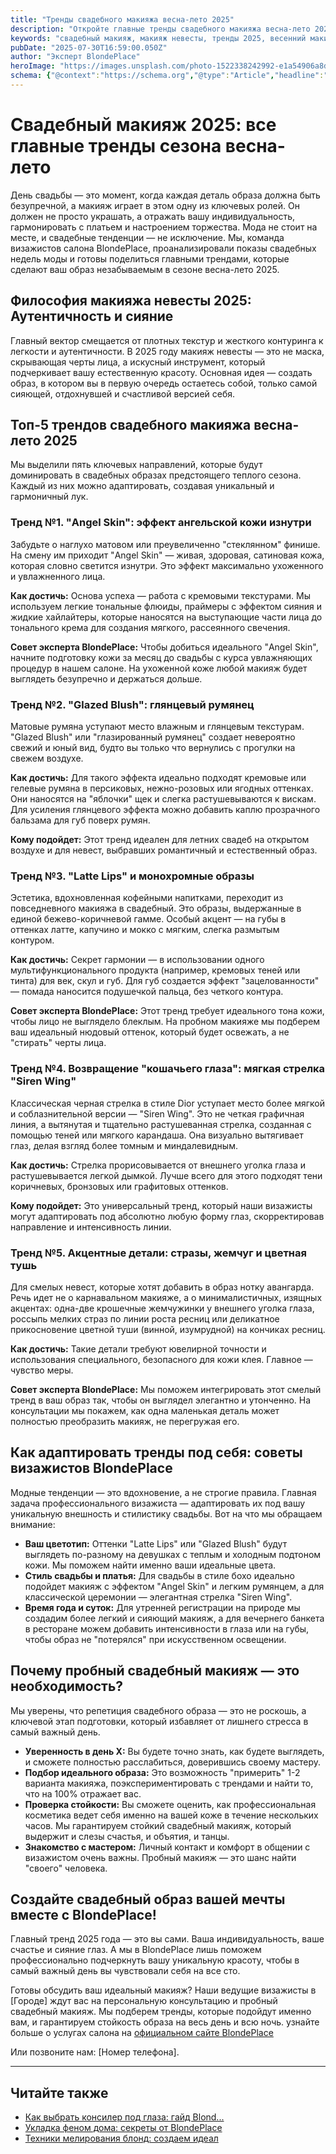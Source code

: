 ```yaml
---
title: "Тренды свадебного макияжа весна-лето 2025"
description: "Откройте главные тренды свадебного макияжа весна-лето 2025. Эксперты BlondePlace расскажут о сияющей коже и пастельных акцентах."
keywords: "свадебный макияж, макияж невесты, тренды 2025, весенний макияж, свадьба 2025, BlondePlace, макияж на свадьбу"
pubDate: "2025-07-30T16:59:00.050Z"
author: "Эксперт BlondePlace"
heroImage: "https://images.unsplash.com/photo-1522338242992-e1a54906a8da?q=80&w=2070&auto=format&fit=crop"
schema: {"@context":"https://schema.org","@type":"Article","headline":"Тренды свадебного макияжа весна-лето 2025","description":"Откройте главные тренды свадебного макияжа весна-лето 2025. Эксперты BlondePlace расскажут о сияющей коже и пастельных акцентах.","image":{"@type":"ImageObject","url":"https://images.unsplash.com/photo-1522338242992-e1a54906a8da?q=80&w=2070&auto=format&fit=crop"},"author":{"@type":"Person","name":"Эксперт BlondePlace"},"publisher":{"@type":"Organization","name":"Блог BlondePlace","logo":{"@type":"ImageObject","url":"https://blondeplace.netlify.app/favicon.ico"}},"datePublished":"2025-07-30T16:59:00.050Z","dateModified":"2025-07-30T16:59:00.050Z","mainEntityOfPage":{"@type":"WebPage","@id":"https://blondeplace.netlify.app/blog/trendy-svadebnogo-makiyazha-vesna-leto-2025/"},"aggregateRating":{"@type":"AggregateRating","ratingValue":"4.9","reviewCount":809,"bestRating":"5","worstRating":"1"}}
---
```

# Свадебный макияж 2025: все главные тренды сезона весна-лето

День свадьбы — это момент, когда каждая деталь образа должна быть безупречной, а макияж играет в этом одну из ключевых ролей. Он должен не просто украшать, а отражать вашу индивидуальность, гармонировать с платьем и настроением торжества. Мода не стоит на месте, и свадебные тенденции — не исключение. Мы, команда визажистов салона BlondePlace, проанализировали показы свадебных недель моды и готовы поделиться главными трендами, которые сделают ваш образ незабываемым в сезоне весна-лето 2025.

## Философия макияжа невесты 2025: Аутентичность и сияние

Главный вектор смещается от плотных текстур и жесткого контуринга к легкости и аутентичности. В 2025 году макияж невесты — это не маска, скрывающая черты лица, а искусный инструмент, который подчеркивает вашу естественную красоту. Основная идея — создать образ, в котором вы в первую очередь остаетесь собой, только самой сияющей, отдохнувшей и счастливой версией себя.

## Топ-5 трендов свадебного макияжа весна-лето 2025

Мы выделили пять ключевых направлений, которые будут доминировать в свадебных образах предстоящего теплого сезона. Каждый из них можно адаптировать, создавая уникальный и гармоничный лук.

### Тренд №1. "Angel Skin": эффект ангельской кожи изнутри

Забудьте о наглухо матовом или преувеличенно "стеклянном" финише. На смену им приходит "Angel Skin" — живая, здоровая, сатиновая кожа, которая словно светится изнутри. Это эффект максимально ухоженного и увлажненного лица.

**Как достичь:** Основа успеха — работа с кремовыми текстурами. Мы используем легкие тональные флюиды, праймеры с эффектом сияния и жидкие хайлайтеры, которые наносятся на выступающие части лица до тонального крема для создания мягкого, рассеянного свечения.

**Совет эксперта BlondePlace:** Чтобы добиться идеального "Angel Skin", начните подготовку кожи за месяц до свадьбы с курса увлажняющих процедур в нашем салоне. На ухоженной коже любой макияж будет выглядеть безупречно и держаться дольше.

### Тренд №2. "Glazed Blush": глянцевый румянец

Матовые румяна уступают место влажным и глянцевым текстурам. "Glazed Blush" или "глазированный румянец" создает невероятно свежий и юный вид, будто вы только что вернулись с прогулки на свежем воздухе.

**Как достичь:** Для такого эффекта идеально подходят кремовые или гелевые румяна в персиковых, нежно-розовых или ягодных оттенках. Они наносятся на "яблочки" щек и слегка растушевываются к вискам. Для усиления глянцевого эффекта можно добавить каплю прозрачного бальзама для губ поверх румян.

**Кому подойдет:** Этот тренд идеален для летних свадеб на открытом воздухе и для невест, выбравших романтичный и естественный образ.

### Тренд №3. "Latte Lips" и монохромные образы

Эстетика, вдохновленная кофейными напитками, переходит из повседневного макияжа в свадебный. Это образы, выдержанные в единой бежево-коричневой гамме. Особый акцент — на губы в оттенках латте, капучино и мокко с мягким, слегка размытым контуром.

**Как достичь:** Секрет гармонии — в использовании одного мультифункционального продукта (например, кремовых теней или тинта) для век, скул и губ. Для губ создается эффект "зацелованности" — помада наносится подушечкой пальца, без четкого контура.

**Совет эксперта BlondePlace:** Этот тренд требует идеального тона кожи, чтобы лицо не выглядело блеклым. На пробном макияже мы подберем ваш идеальный нюдовый оттенок, который будет освежать, а не "стирать" черты лица.

### Тренд №4. Возвращение "кошачьего глаза": мягкая стрелка "Siren Wing"

Классическая черная стрелка в стиле Dior уступает место более мягкой и соблазнительной версии — "Siren Wing". Это не четкая графичная линия, а вытянутая и тщательно растушеванная стрелка, созданная с помощью теней или мягкого карандаша. Она визуально вытягивает глаз, делая взгляд более томным и миндалевидным.

**Как достичь:** Стрелка прорисовывается от внешнего уголка глаза и растушевывается легкой дымкой. Лучше всего для этого подходят тени коричневых, бронзовых или графитовых оттенков.

**Кому подойдет:** Это универсальный тренд, который наши визажисты могут адаптировать под абсолютно любую форму глаз, скорректировав направление и интенсивность линии.

### Тренд №5. Акцентные детали: стразы, жемчуг и цветная тушь

Для смелых невест, которые хотят добавить в образ нотку авангарда. Речь идет не о карнавальном макияже, а о минималистичных, изящных акцентах: одна-две крошечные жемчужинки у внешнего уголка глаза, россыпь мелких страз по линии роста ресниц или деликатное прикосновение цветной туши (винной, изумрудной) на кончиках ресниц.

**Как достичь:** Такие детали требуют ювелирной точности и использования специального, безопасного для кожи клея. Главное — чувство меры.

**Совет эксперта BlondePlace:** Мы поможем интегрировать этот смелый тренд в ваш образ так, чтобы он выглядел элегантно и утонченно. На консультации мы покажем, как одна маленькая деталь может полностью преобразить макияж, не перегружая его.

## Как адаптировать тренды под себя: советы визажистов BlondePlace

Модные тенденции — это вдохновение, а не строгие правила. Главная задача профессионального визажиста — адаптировать их под вашу уникальную внешность и стилистику свадьбы. Вот на что мы обращаем внимание:

*   **Ваш цветотип:** Оттенки "Latte Lips" или "Glazed Blush" будут выглядеть по-разному на девушках с теплым и холодным подтоном кожи. Мы поможем найти именно ваши идеальные цвета.
*   **Стиль свадьбы и платья:** Для свадьбы в стиле бохо идеально подойдет макияж с эффектом "Angel Skin" и легким румянцем, а для классической церемонии — элегантная стрелка "Siren Wing".
*   **Время года и суток:** Для утренней регистрации на природе мы создадим более легкий и сияющий макияж, а для вечернего банкета в ресторане можем добавить интенсивности в глаза или на губы, чтобы образ не "потерялся" при искусственном освещении.

## Почему пробный свадебный макияж — это необходимость?

Мы уверены, что репетиция свадебного образа — это не роскошь, а ключевой этап подготовки, который избавляет от лишнего стресса в самый важный день.

*   **Уверенность в день Х:** Вы будете точно знать, как будете выглядеть, и сможете полностью расслабиться, доверившись своему мастеру.
*   **Подбор идеального образа:** Это возможность "примерить" 1-2 варианта макияжа, поэкспериментировать с трендами и найти то, что на 100% отражает вас.
*   **Проверка стойкости:** Вы сможете оценить, как профессиональная косметика ведет себя именно на вашей коже в течение нескольких часов. Мы гарантируем стойкий свадебный макияж, который выдержит и слезы счастья, и объятия, и танцы.
*   **Знакомство с мастером:** Личный контакт и комфорт в общении с визажистом очень важны. Пробный макияж — это шанс найти "своего" человека.

## Создайте свадебный образ вашей мечты вместе с BlondePlace!

Главный тренд 2025 года — это вы сами. Ваша индивидуальность, ваше счастье и сияние глаз. А мы в BlondePlace лишь поможем профессионально подчеркнуть вашу уникальную красоту, чтобы в самый важный день вы чувствовали себя на все сто.

Готовы обсудить ваш идеальный макияж? Наши ведущие визажисты в [Городе] ждут вас на персональную консультацию и пробный свадебный макияж. Мы подберем тренды, которые подойдут именно вам, и гарантируем стойкость образа на весь день и всю ночь. узнайте больше о услугах салона на <a href="https://blondeplace.ru/#services" target="_blank" rel="nofollow">официальном сайте BlondePlace</a>

Или позвоните нам: [Номер телефона].

---

## Читайте также

*   [Как выбрать консилер под глаза: гайд Blond...](/blog/kak-vybrat-konsiler-pod-glaza/)
*   [Укладка феном дома: секреты от BlondePlace](/blog/kak-pravilno-delat-ukladku-fenom-doma/)
*   [Техники мелирования блонд: создаем идеал](/blog/tehniki-melirovaniya-blond/)

